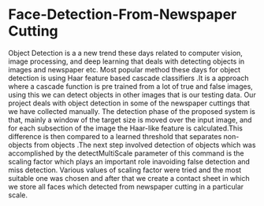 # Face-Detection-From-Newspaper Cutting
Object Detection is a a new trend these days related to computer vision, image processing, and deep learning that deals with detecting objects in images and newspaper etc.
Most popular method these days for object detection is using Haar feature based cascade classifiers .It is a approach where a cascade function is pre trained from a lot of true and false images, using this we can detect objects in other images that is our testing data.
Our project deals with object detection in some of the newspaper cuttings that we have collected manually. 
The detection phase of the proposed system is that, mainly a window of the target size is moved over the input image, and for each subsection of the image the Haar-like feature is calculated.This difference is then compared to a learned threshold that separates non-objects from objects .The next step involved detection of objects which was accomplished by the detectMultiScale parameter of this command is the scaling factor which plays an important role inavoiding false detection and miss detection. Various values of scaling factor were tried and the most suitable one was chosen and after that we create a contact sheet in which we store all faces which detected from newspaper cutting in a particular scale.
